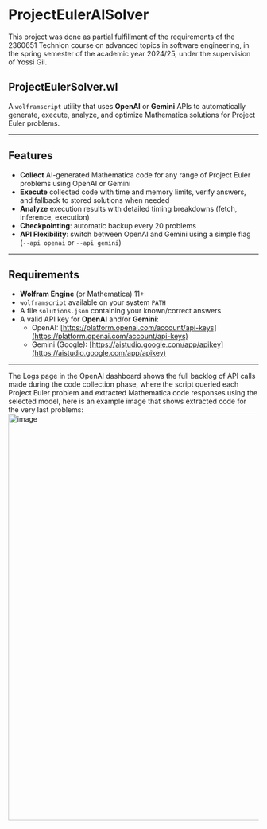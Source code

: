 # ProjectEulerAISolver

This project was done as partial fulfillment of the requirements of the 2360651 Technion course on advanced topics in software engineering, in the spring semester of the academic year 2024/25, under the supervision of Yossi Gil.

## ProjectEulerSolver.wl

A `wolframscript` utility that uses **OpenAI** or **Gemini** APIs to automatically generate, execute, analyze, and optimize Mathematica solutions for Project Euler problems.

---

## Features

-  **Collect** AI-generated Mathematica code for any range of Project Euler problems using OpenAI or Gemini  
-  **Execute** collected code with time and memory limits, verify answers, and fallback to stored solutions when needed  
-  **Analyze** execution results with detailed timing breakdowns (fetch, inference, execution)  
-  **Checkpointing**: automatic backup every 20 problems  
-  **API Flexibility**: switch between OpenAI and Gemini using a simple flag (`--api openai` or `--api gemini`)

---

##  Requirements

- **Wolfram Engine** (or Mathematica) 11+
- `wolframscript` available on your system `PATH`
- A file `solutions.json` containing your known/correct answers  
- A valid API key for **OpenAI** and/or **Gemini**:
  - OpenAI: [https://platform.openai.com/account/api-keys](https://platform.openai.com/account/api-keys)
  - Gemini (Google): [https://aistudio.google.com/app/apikey](https://aistudio.google.com/app/apikey)

---

The Logs page in the OpenAI dashboard shows the full backlog of API calls made during the code collection phase, where the script queried each Project Euler problem and extracted Mathematica code responses using the selected model, here is an example image that shows extracted code for the very last problems:
<img width="1919" height="818" alt="image" src="https://github.com/user-attachments/assets/49b721c2-e071-485b-970c-0b61aff54ab1" />
